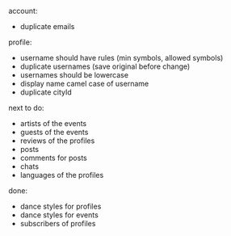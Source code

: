 account:

-   duplicate emails

profile:

-   username should have rules (min symbols, allowed symbols)
-   duplicate usernames (save original before change)
-   usernames should be lowercase
-   display name camel case of username
-   duplicate cityId

next to do:

-   artists of the events
-   guests of the events
-   reviews of the profiles
-   posts
-   comments for posts
-   chats
-   languages of the profiles

done:

-   dance styles for profiles
-   dance styles for events
-   subscribers of profiles
